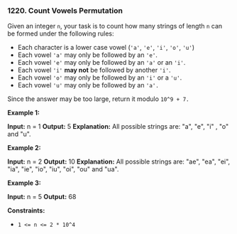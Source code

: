 ### 1220\. Count Vowels Permutation

Given an integer `n`, your task is to count how many strings of length `n` can be formed under the following rules:

*   Each character is a lower case vowel (`'a'`, `'e'`, `'i'`, `'o'`, `'u'`)
*   Each vowel `'a'` may only be followed by an `'e'`.
*   Each vowel `'e'` may only be followed by an `'a'` or an `'i'`.
*   Each vowel `'i'` **may not** be followed by another `'i'`.
*   Each vowel `'o'` may only be followed by an `'i'` or a `'u'`.
*   Each vowel `'u'` may only be followed by an `'a'.`

Since the answer may be too large, return it modulo `10^9 + 7.`

**Example 1:**

**Input:** n = 1
**Output:** 5
**Explanation:** All possible strings are: "a", "e", "i" , "o" and "u".

**Example 2:**

**Input:** n = 2
**Output:** 10
**Explanation:** All possible strings are: "ae", "ea", "ei", "ia", "ie", "io", "iu", "oi", "ou" and "ua".

**Example 3:** 

**Input:** n = 5
**Output:** 68

**Constraints:**

*   `1 <= n <= 2 * 10^4`
